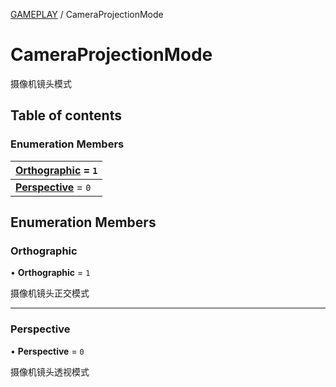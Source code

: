 [GAMEPLAY](../groups/Core.GAMEPLAY.md) / CameraProjectionMode

# CameraProjectionMode <Badge type="tip" text="Enumeration" /> <Score text="CameraProjectionMode" />

<span class="content-big">

摄像机镜头模式

</span>

## Table of contents

### Enumeration Members <Score text="Enumeration" /> 
| **[Orthographic](mw.CameraProjectionMode.md#orthographic)** = ``1``  |
| :----- |
| **[Perspective](mw.CameraProjectionMode.md#perspective)** = ``0`` |

## Enumeration Members

### Orthographic <Score text="Orthographic" /> 

• **Orthographic** = ``1``

摄像机镜头正交模式

___

### Perspective <Score text="Perspective" /> 

• **Perspective** = ``0``

摄像机镜头透视模式
